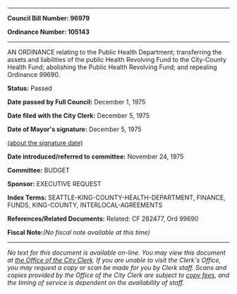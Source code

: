 

********

**Council Bill Number: 96979**
   
**Ordinance Number: 105143**
********

 AN ORDINANCE relating to the Public Health Department; transferring the assets and liabilities of the public Health Revolving Fund to the City-County Health Fund; abolishing the Public Health Revolving Fund; and repealing Ordinance 99690.

**Status:** Passed
   
**Date passed by Full Council:** December 1, 1975
   
**Date filed with the City Clerk:** December 5, 1975
   
**Date of Mayor's signature:** December 5, 1975
   
[(about the signature date)](/~public/approvaldate.htm)
   
   
   
**Date introduced/referred to committee:** November 24, 1975
   
**Committee:** BUDGET
   
**Sponsor:** EXECUTIVE REQUEST
   
   
**Index Terms:** SEATTLE-KING-COUNTY-HEALTH-DEPARTMENT, FINANCE, FUNDS, KING-COUNTY, INTERLOCAL-AGREEMENTS

**References/Related Documents:** Related: CF 282477, Ord 99690

**Fiscal Note:**_(No fiscal note available at this time)_
********

_No text for this document is available on-line. You may view this document at [the Office of the City Clerk](http://www.seattle.gov/leg/clerk/contactUs.htm). If you are unable to visit the Clerk's Office, you may request a copy or scan be made for you by Clerk staff. Scans and copies provided by the Office of the City Clerk are subject to [copy fees](http://clerk.seattle.gov/~public/clerkfees.htm), and the timing of service is dependent on the availability of staff._


